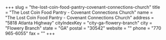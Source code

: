 +++
slug = "the-lost-coin-food-pantry-covenant-connections-church"
title = "The Lost Coin Food Pantry - Covenant Connections Church"
name = "The Lost Coin Food Pantry - Covenant Connections Church"
address = "5818 Atlanta Highway"
cityIndexKey = "city-ga-flowery-branch"
city = "Flowery Branch"
state = "GA"
postal = "30542"
website = ""
phone = "770 965-6055"
fax = ""
+++
